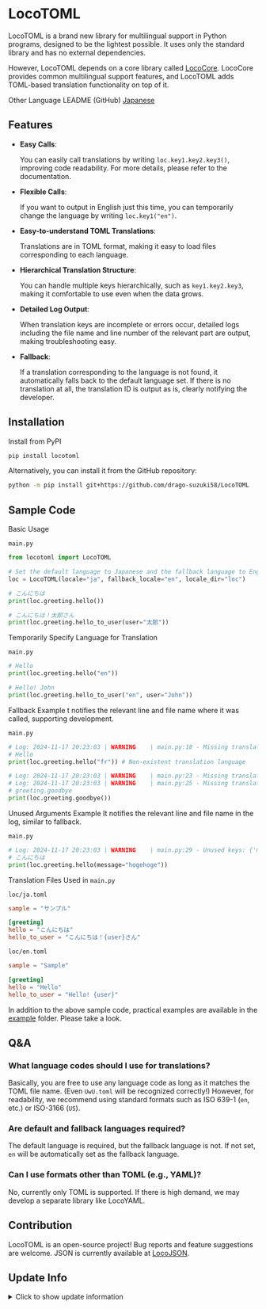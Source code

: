 # LocoTOML

LocoTOML is a brand new library for multilingual support in Python programs, designed to be the lightest possible. It uses only the standard library and has no external dependencies.

However, LocoTOML depends on a core library called [LocoCore](https://github.com/drago-suzuki58/LocoCore). LocoCore provides common multilingual support features, and LocoTOML adds TOML-based translation functionality on top of it.

Other Language LEADME (GitHub)
[Japanese](https://github.com/drago-suzuki58/LocoTOML/blob/main/README.ja.md)

## Features

- **Easy Calls**:

  You can easily call translations by writing `loc.key1.key2.key3()`, improving code readability. For more details, please refer to the documentation.

- **Flexible Calls**:

  If you want to output in English just this time, you can temporarily change the language by writing `loc.key1("en")`.

- **Easy-to-understand TOML Translations**:

  Translations are in TOML format, making it easy to load files corresponding to each language.

- **Hierarchical Translation Structure**:

  You can handle multiple keys hierarchically, such as `key1.key2.key3`, making it comfortable to use even when the data grows.

- **Detailed Log Output**:

  When translation keys are incomplete or errors occur, detailed logs including the file name and line number of the relevant part are output, making troubleshooting easy.

- **Fallback**:

  If a translation corresponding to the language is not found, it automatically falls back to the default language set. If there is no translation at all, the translation ID is output as is, clearly notifying the developer.

## Installation

Install from PyPI

```sh
pip install locotoml
```

Alternatively, you can install it from the GitHub repository:

```sh
python -m pip install git+https://github.com/drago-suzuki58/LocoTOML
```

## Sample Code

Basic Usage

`main.py`
```python
from locotoml import LocoTOML

# Set the default language to Japanese and the fallback language to English
loc = LocoTOML(locale="ja", fallback_locale="en", locale_dir="loc")

# こんにちは
print(loc.greeting.hello())

# こんにちは！太郎さん
print(loc.greeting.hello_to_user(user="太郎"))
```

Temporarily Specify Language for Translation

`main.py`
```python
# Hello
print(loc.greeting.hello("en"))

# Hello! John
print(loc.greeting.hello_to_user("en", user="John"))
```

Fallback Example
t notifies the relevant line and file name where it was called, supporting development.

`main.py`
```python
# Log: 2024-11-17 20:23:03 | WARNING    | main.py:18 - Missing translation: greeting.hello in: fr, return key name
# Hello
print(loc.greeting.hello("fr")) # Non-existent translation language

# Log: 2024-11-17 20:23:03 | WARNING    | main.py:23 - Missing translation: greeting.goodbye in: ja, falling back to en
# Log: 2024-11-17 20:23:03 | WARNING    | main.py:25 - Missing translation: greeting.goodbye in: en, return key name
# greeting.goodbye
print(loc.greeting.goodbye())
```

Unused Arguments Example
It notifies the relevant line and file name in the log, similar to fallback.

`main.py`
```python
# Log: 2024-11-17 20:23:03 | WARNING    | main.py:29 - Unused keys: {'message': 'hogehoge'}
# こんにちは
print(loc.greeting.hello(message="hogehoge"))
```

Translation Files Used in `main.py`

`loc/ja.toml`
```toml
sample = "サンプル"

[greeting]
hello = "こんにちは"
hello_to_user = "こんにちは！{user}さん"
```

`loc/en.toml`
```toml
sample = "Sample"

[greeting]
hello = "Hello"
hello_to_user = "Hello! {user}"
```

In addition to the above sample code, practical examples are available in the [example](https://github.com/drago-suzuki58/LocoTOML/tree/main/examples) folder. Please take a look.

## Q&A

### What language codes should I use for translations?

Basically, you are free to use any language code as long as it matches the TOML file name. (Even `UwU.toml` will be recognized correctly!) However, for readability, we recommend using standard formats such as ISO 639-1 (`en`, etc.) or ISO-3166 (`US`).

### Are default and fallback languages required?

The default language is required, but the fallback language is not. If not set, `en` will be automatically set as the fallback language.

### Can I use formats other than TOML (e.g., YAML)?

No, currently only TOML is supported. If there is high demand, we may develop a separate library like LocoYAML.

## Contribution

LocoTOML is an open-source project! Bug reports and feature suggestions are welcome.
JSON is currently available at [LocoJSON](https://github.com/drago-suzuki58/LocoJSON).

## Update Info

<details>
<summary>Click to show update information</summary>

### v0.2.0

- Initial release

</details>
